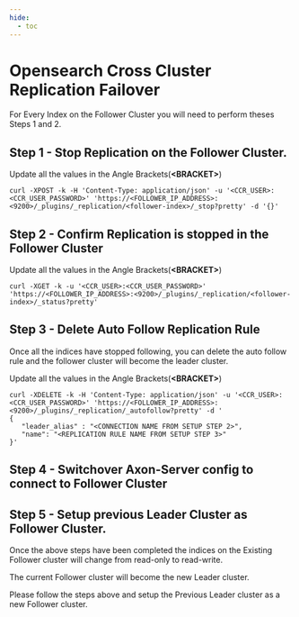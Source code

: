 ```yaml
---
hide:
  - toc
---
```


# Opensearch Cross Cluster Replication Failover

For Every Index on the Follower Cluster you will need to perform theses Steps 1 and 2.

## Step 1 - Stop Replication on the Follower Cluster.

Update all the values in the Angle Brackets(**&lt;BRACKET&gt;**)

```shell
curl -XPOST -k -H 'Content-Type: application/json' -u '<CCR_USER>:<CCR_USER_PASSWORD>' 'https://<FOLLOWER_IP_ADDRESS>:<9200>/_plugins/_replication/<follower-index>/_stop?pretty' -d '{}'
```

## Step 2 - Confirm Replication is stopped in the Follower Cluster

Update all the values in the Angle Brackets(**&lt;BRACKET&gt;**)

```shell
curl -XGET -k -u '<CCR_USER>:<CCR_USER_PASSWORD>' 'https://<FOLLOWER_IP_ADDRESS>:<9200>/_plugins/_replication/<follower-index>/_status?pretty'
```

## Step 3 - Delete Auto Follow Replication Rule

Once all the indices have stopped following, you can delete the auto follow rule and the follower cluster will become the leader cluster.

Update all the values in the Angle Brackets(**&lt;BRACKET&gt;**)

```shell
curl -XDELETE -k -H 'Content-Type: application/json' -u '<CCR_USER>:<CCR_USER_PASSWORD>' 'https://<FOLLOWER_IP_ADDRESS>:<9200>/_plugins/_replication/_autofollow?pretty' -d '
{
   "leader_alias" : "<CONNECTION NAME FROM SETUP STEP 2>",
   "name": "<REPLICATION RULE NAME FROM SETUP STEP 3>"
}'
```

## Step 4 - Switchover Axon-Server config to connect to Follower Cluster

## Step 5 - Setup previous Leader Cluster as Follower Cluster.

Once the above steps have been completed the indices on the Existing Follower cluster will change from read-only to read-write. 

The current Follower cluster will become the new Leader cluster.

Please follow the steps above and setup the Previous Leader cluster as a new Follower cluster.
